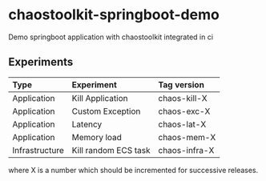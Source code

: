# chaostoolkit-springboot-demo
Demo springboot application with chaostoolkit integrated in ci

## Experiments

|Type |Experiment |Tag version |
|:--|:--|:--|
|Application |Kill Application |chaos-kill-X|
|Application |Custom Exception |chaos-exc-X|
|Application |Latency |chaos-lat-X|
|Application |Memory load |chaos-mem-X|
|Infrastructure |Kill random ECS task |chaos-infra-X|

where X is a number which should be incremented for successive releases.
